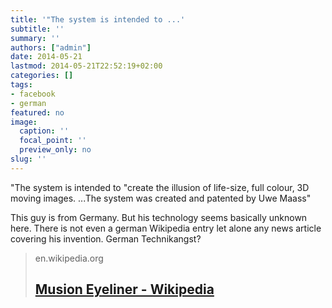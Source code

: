 ```yaml
---
title: '"The system is intended to ...'
subtitle: ''
summary: ''
authors: ["admin"]
date: 2014-05-21
lastmod: 2014-05-21T22:52:19+02:00
categories: []
tags:
- facebook
- german
featured: no
image:
  caption: ''
  focal_point: ''
  preview_only: no
slug: ''
---
```

"The system is intended to "create the illusion of life-size, full colour, 3D moving images. ...The system was created and patented by Uwe Maass"

This guy is from Germany. But his technology seems basically unknown here. There is not even a german Wikipedia entry let alone any news article covering his invention. German Technikangst?
> en.wikipedia.org
> ## [Musion Eyeliner - Wikipedia](http://en.wikipedia.org/wiki/Musion_Eyeliner)
>


